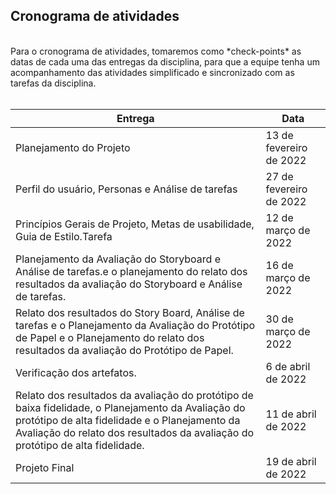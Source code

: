 
## Cronograma de atividades
<br>
Para o cronograma de atividades, tomaremos como *check-points* as datas de cada uma das entregas da disciplina, para que a equipe tenha um acompanhamento das atividades simplificado e sincronizado com as tarefas da disciplina.
<br><br>


Entrega| Data |
------- | ---- |
Planejamento do Projeto | 13 de fevereiro de 2022 |
Perfil do usuário, Personas e Análise de tarefas | 27 de fevereiro de 2022 |
Princípios Gerais de Projeto, Metas de usabilidade, Guia de Estilo.Tarefa | 12 de março de 2022 |
Planejamento da Avaliação do Storyboard e Análise de tarefas.e o planejamento do relato dos resultados da avaliação do Storyboard e Análise de tarefas. | 16 de março de 2022 |
Relato dos resultados do Story Board, Análise de tarefas e o Planejamento da Avaliação do Protótipo de Papel e o Planejamento do relato dos resultados da avaliação do Protótipo de Papel. | 30 de março de 2022 |
Verificação dos artefatos. | 6 de abril de 2022 |
Relato dos resultados da avaliação do protótipo de baixa fidelidade, o Planejamento da Avaliação do protótipo de alta fidelidade e o Planejamento da Avaliação do relato dos resultados da avaliação do protótipo de alta fidelidade. | 11 de abril de 2022 |
Projeto Final | 19 de abril de 2022 |
